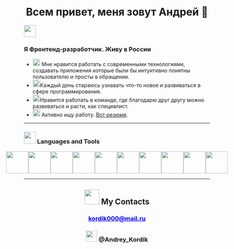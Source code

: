 
<h1 align="center">Всем привет, меня зовут Андрей 👋</h1>

<img src="https://encrypted-tbn0.gstatic.com/images?q=tbn:ANd9GcS3l-v3WE3HDeluMfpcx2pcWfUOELCXPYmWq-oujoiSCmaY5WT8Au2FFQ8g_WXm3z2SB5o&usqp=CAU" height="32"/>
<h3>Я Фронтенд-разработчик. Живу в России</h3>

* <img src="https://cdn-icons-png.flaticon.com/512/8003/8003916.png" height="20"/> Мне нравится работать с современными технологиями, создавать приложения которые были бы интуитивно понятны пользователю и просты в обращении.
* <img src="https://w7.pngwing.com/pngs/524/219/png-transparent-computer-icons-big-data-learn-more-text-data-learn-more.png" height="20"/>Каждый день стараюсь узнавать что-то новое и развиваться в сфере программирования.
* <img src="https://e7.pngegg.com/pngimages/285/319/png-clipart-computer-icons-teamwork-encapsulated-postscript-trabajo-en-equipo-angle-rectangle.png" height="20"/>Нравится работать в команде, где благодарю друг другу можно развиваться и расти, как специалист.
* <img src="https://cdn-icons-png.flaticon.com/256/896/896706.png" height="20"/> Активно ищу работу. <a href="https://cloud.mail.ru/public/2n83/orzHrHoBn" target="_blank">Вот резюме</a>.

***
  <h3> <img src="https://encrypted-tbn0.gstatic.com/images?q=tbn:ANd9GcQQy7y90PW6Y5RSE_6-X0p7zH7rolY32V6RAFId2Po-jyWGAeSJXz7DG0JeVbfEoB2YNdo&usqp=CAU" height="32"/> Languages and Tools</h3> 

<div style="display: flex; justify-content: center;">
    <img src="https://s1.iconbird.com/ico/2013/9/446/w512h5121380376407MetroUIHTML5.png" height="60"/>
    <img src="https://cdn-icons-png.flaticon.com/512/5968/5968242.png" height="60"/>
    <img src="https://cdn-icons-png.flaticon.com/512/5968/5968238.png" height="60"/>
    <img src="https://cdn-icons-png.flaticon.com/512/1183/1183672.png" height="60"/>
    <img src="https://cdn-icons-png.flaticon.com/512/8744/8744719.png" height="60"/>
    <img src="https://w7.pngwing.com/pngs/54/524/png-transparent-figma-app-logo-tech-companies-thumbnail.png" height="60"/>
    <img src="https://wsofter.ru/wp-content/uploads/2017/12/node-express.png" height="60"/>
    <img src="https://toppng.com/uploads/preview/9kib-354x415-unnamed-mongodb-logo-sv-11562860723mgempnmrq3.png" height="60"/>
    <img src="https://encrypted-tbn0.gstatic.com/images?q=tbn:ANd9GcRDbvAbjgafLPwSCI0dOC1VgAPMgSMhIPqarA&usqp=CAU" height="60"/>
    <img src="https://e7.pngegg.com/pngimages/724/234/png-clipart-redux-react-javascript-vue-js-single-page-application-others-miscellaneous-purple-thumbnail.png" height="60"/>
</div>

***

<h2 align="center"><img src="https://cdn-icons-png.flaticon.com/512/5075/5075658.png" height="40"/> My Contacts</h1>
<h3 align="center" style="color: blue; text-decoration: underline;">kordik000@mail.ru</h3>
<h3 align="center"><img src="https://w7.pngwing.com/pngs/1/41/png-transparent-telegram-button-icon-thumbnail.png" height="30"/> @Andrey_Kordik</h3>
<!--
**Andrey-Kordik/Andrey-Kordik** is a ✨ _special_ ✨ repository because its `README.md` (this file) appears on your GitHub profile.

Here are some ideas to get you started:

- 🔭 I’m currently working on ...
- 🌱 I’m currently learning ...
- 👯 I’m looking to collaborate on ...
- 🤔 I’m looking for help with ...
- 💬 Ask me about ...
- 📫 How to reach me: ...
- 😄 Pronouns: ...
- ⚡ Fun fact: ...
-->
